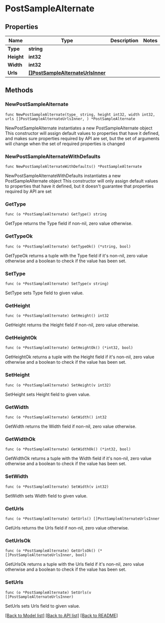 # PostSampleAlternate

## Properties

Name | Type | Description | Notes
------------ | ------------- | ------------- | -------------
**Type** | **string** |  | 
**Height** | **int32** |  | 
**Width** | **int32** |  | 
**Urls** | [**[]PostSampleAlternateUrlsInner**](PostSampleAlternateUrlsInner.md) |  | 

## Methods

### NewPostSampleAlternate

`func NewPostSampleAlternate(type_ string, height int32, width int32, urls []PostSampleAlternateUrlsInner, ) *PostSampleAlternate`

NewPostSampleAlternate instantiates a new PostSampleAlternate object
This constructor will assign default values to properties that have it defined,
and makes sure properties required by API are set, but the set of arguments
will change when the set of required properties is changed

### NewPostSampleAlternateWithDefaults

`func NewPostSampleAlternateWithDefaults() *PostSampleAlternate`

NewPostSampleAlternateWithDefaults instantiates a new PostSampleAlternate object
This constructor will only assign default values to properties that have it defined,
but it doesn't guarantee that properties required by API are set

### GetType

`func (o *PostSampleAlternate) GetType() string`

GetType returns the Type field if non-nil, zero value otherwise.

### GetTypeOk

`func (o *PostSampleAlternate) GetTypeOk() (*string, bool)`

GetTypeOk returns a tuple with the Type field if it's non-nil, zero value otherwise
and a boolean to check if the value has been set.

### SetType

`func (o *PostSampleAlternate) SetType(v string)`

SetType sets Type field to given value.


### GetHeight

`func (o *PostSampleAlternate) GetHeight() int32`

GetHeight returns the Height field if non-nil, zero value otherwise.

### GetHeightOk

`func (o *PostSampleAlternate) GetHeightOk() (*int32, bool)`

GetHeightOk returns a tuple with the Height field if it's non-nil, zero value otherwise
and a boolean to check if the value has been set.

### SetHeight

`func (o *PostSampleAlternate) SetHeight(v int32)`

SetHeight sets Height field to given value.


### GetWidth

`func (o *PostSampleAlternate) GetWidth() int32`

GetWidth returns the Width field if non-nil, zero value otherwise.

### GetWidthOk

`func (o *PostSampleAlternate) GetWidthOk() (*int32, bool)`

GetWidthOk returns a tuple with the Width field if it's non-nil, zero value otherwise
and a boolean to check if the value has been set.

### SetWidth

`func (o *PostSampleAlternate) SetWidth(v int32)`

SetWidth sets Width field to given value.


### GetUrls

`func (o *PostSampleAlternate) GetUrls() []PostSampleAlternateUrlsInner`

GetUrls returns the Urls field if non-nil, zero value otherwise.

### GetUrlsOk

`func (o *PostSampleAlternate) GetUrlsOk() (*[]PostSampleAlternateUrlsInner, bool)`

GetUrlsOk returns a tuple with the Urls field if it's non-nil, zero value otherwise
and a boolean to check if the value has been set.

### SetUrls

`func (o *PostSampleAlternate) SetUrls(v []PostSampleAlternateUrlsInner)`

SetUrls sets Urls field to given value.



[[Back to Model list]](../README.md#documentation-for-models) [[Back to API list]](../README.md#documentation-for-api-endpoints) [[Back to README]](../README.md)


